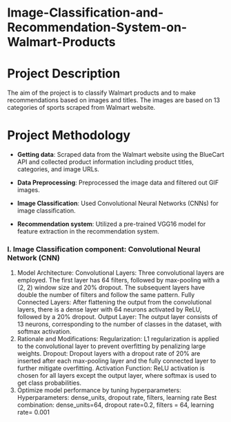 # Image-Classification-and-Recommendation-System-on-Walmart-Products

# Project Description

The aim of the project is to classify Walmart products and to make recommendations based on images and titles. The images are based on 13 categories of sports scraped from Walmart website.


# Project Methodology

- **Getting data**: Scraped data from the Walmart website using the BlueCart API and collected product information including product titles, categories, and image URLs.

- **Data Preprocessing**: Preprocessed the image data and filtered out GIF images.

- **Image Classification**: Used Convolutional Neural Networks (CNNs) for image classification.

- **Recommendation system**: Utilized a pre-trained VGG16 model for feature extraction in the recommendation system.

### I. Image Classification component: Convolutional Neural Network (CNN)

1. Model Architecture:
Convolutional Layers: Three convolutional layers are employed. The first layer has 64 filters, followed by max-pooling with a (2, 2) window size and 20% dropout. The subsequent layers have double the number of filters and follow the same pattern.
Fully Connected Layers: After flattening the output from the convolutional layers, there is a dense layer with 64 neurons activated by ReLU, followed by a 20% dropout.
Output Layer: The output layer consists of 13 neurons, corresponding to the number of classes in the dataset, with softmax activation.
2. Rationale and Modifications:
Regularization: L1 regularization is applied to the convolutional layer to prevent overfitting by penalizing large weights.
Dropout: Dropout layers with a dropout rate of 20% are inserted after each max-pooling layer and the fully connected layer to further mitigate overfitting.
Activation Function: ReLU activation is chosen for all layers except the output layer, where softmax is used to get class probabilities.
3. Optimize model performance by tuning hyperparameters:
Hyperparameters: dense_units, dropout rate, filters, learning rate
Best combination: dense_units=64, dropout rate=0.2, filters = 64, learning rate= 0.001
